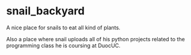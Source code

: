 # snail_backyard
A nice place for snails to eat all kind of plants.

Also a place where snail uploads all of his python projects related to the programming class he is coursing at DuocUC.

